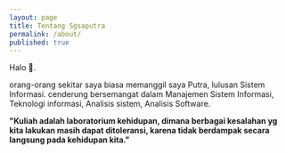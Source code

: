 ```yaml
---
layout: page
title: Tentang Sgsaputra
permalink: /about/
published: true
---
```

Halo 👋.

orang-orang sekitar saya biasa memanggil saya Putra, lulusan Sistem Informasi. cenderung bersemangat dalam Manajemen Sistem Informasi, Teknologi informasi, Analisis sistem, Analisis Software.

**"Kuliah adalah laboratorium kehidupan, dimana berbagai kesalahan yg kita lakukan masih dapat ditoleransi, karena tidak berdampak secara langsung pada kehidupan kita."**

<script src="https://platform.linkedin.com/badges/js/profile.js" async defer type="text/javascript"></script>



